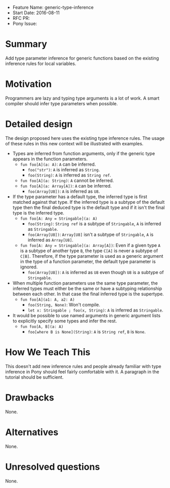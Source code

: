 - Feature Name: generic-type-inference
- Start Date: 2016-08-11
- RFC PR:
- Pony Issue:

# Summary

Add type parameter inference for generic functions based on the existing inference rules for local variables.

# Motivation

Programmers are lazy and typing type arguments is a lot of work. A smart compiler should infer type parameters when possible.

# Detailed design

The design proposed here uses the existing type inference rules. The usage of these rules in this new context will be illustrated with examples.

- Types are inferred from function arguments, only if the generic type appears in the function parameters.
  - `fun foo[A](a: A)`: `A` can be inferred.
    - `foo("str")`: `A` is inferred as `String`.
    - `foo(String)`: `A` is inferred as `String ref`.
  - `fun foo[A](a: String)`: `A` cannot be inferred.
  - `fun foo[A](a: Array[A])`: `A` can be inferred.
    - `foo(Array[U8])`: `A` is inferred as `U8`.
- If the type parameter has a default type, the inferred type is first matched against that type. If the inferred type is a subtype of the default type then the final deduced type is the default type and if it isn't the final type is the inferred type.
  - `fun foo[A: Any = Stringable](a: A)`
    - `foo(String)`: `String ref` is a subtype of `Stringable`, `A` is inferred as `Stringable`.
    - `foo(Array[U8])`: `Array[U8]` isn't a subtype of `Stringable`, `A` is inferred as `Array[U8]`.
  - `fun foo[A: Any = Stringable](a: Array[A])`: Even if a given type `A` is a subtype of another type `B`, the type `C[A]` is never a subtype of `C[B]`. Therefore, if the type parameter is used as a generic argument in the type of a function parameter, the default type parameter is ignored.
    - `foo(Array[U8])`: `A` is inferred as `U8` even though `U8` is a subtype of `Stringable`.
- When multiple function parameters use the same type parameter, the inferred types must either be the same or have a subtyping relationship between each other. In that case the final inferred type is the supertype.
  - `fun foo[A](a1: A, a2: A)`
    - `foo(String, None)`: Won't compile.
    - `let x: Stringable ; foo(x, String)`: `A` is inferred as `Stringable`.
- It would be possible to use named arguments in generic argument lists to explicitly specify some types and infer the rest.
  - `fun foo[A, B](a: A)`
    - `foo[where B is None](String)`: `A` is `String ref`, `B` is `None`.

# How We Teach This

This doesn't add new inference rules and people already familiar with type inference in Pony should feel fairly comfortable with it. A paragraph in the tutorial should be sufficient.

# Drawbacks

None.

# Alternatives

None.

# Unresolved questions

None.
